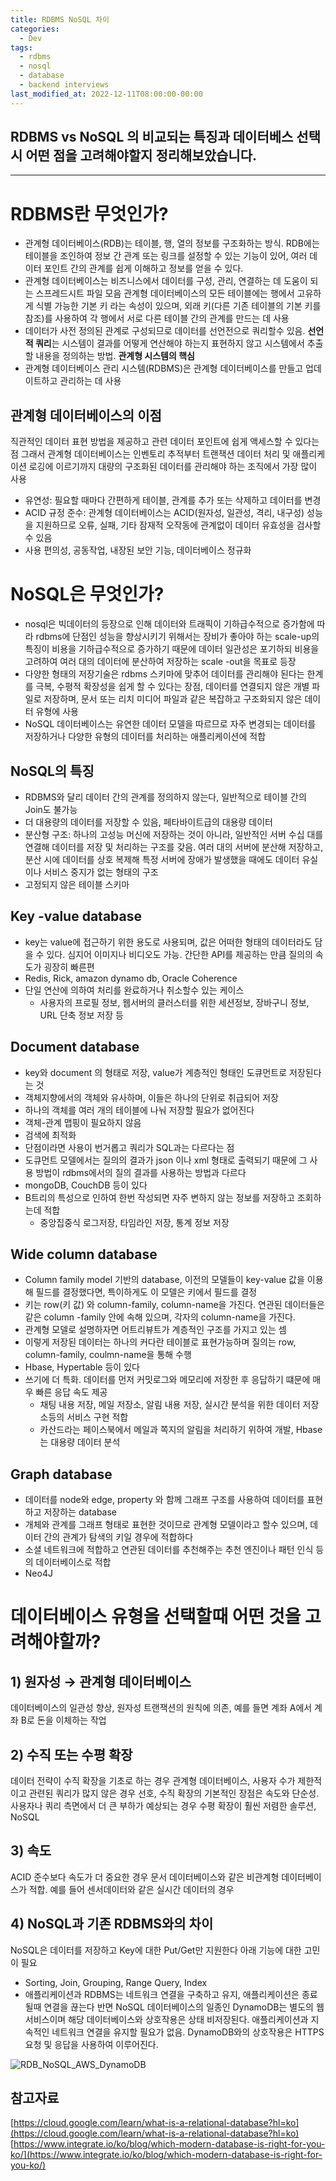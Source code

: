 ```yaml
---
title: RDBMS NoSQL 차이
categories:
  - Dev
tags:
  - rdbms
  - nosql
  - database
  - backend interviews
last_modified_at: 2022-12-11T08:00:00-00:00
---
```


## RDBMS vs NoSQL 의 비교되는 특징과 데이터베스 선택시 어떤 점을 고려해야할지 정리해보았습니다.

---

# RDBMS란 무엇인가?

- 관계형 데이터베이스(RDB)는 테이블, 행, 열의 정보를 구조화하는 방식. RDB에는 테이블을 조인하여 정보 간 관계 또는 링크를 설정할 수 있는 기능이 있어, 여러 데이터 포인트 간의 관계를 쉽게 이해하고 정보를 얻을 수 있다.
- 관계형 데이터베이스는 비즈니스에서 데이터를 구성, 관리, 연결하는 데 도움이 되는 스프레드시트 파일 모음
관계형 데이터베이스의 모든 테이블에는 행에서 고유하게 식별 가능한 기본 키 라는 속성이 있으며, 외래 키(다른 기존 테이블의 기본 키를 참조)를 사용하여 각 행에서 서로 다른 테이블 간의 관계를 만드는 데 사용
- 데이터가 사전 정의된 관계로 구성되므로 데이터를 선언전으로 쿼리할수 있음. **선언적 쿼리**는 시스템이 결과를 어떻게 연산해야 하는지 표현하지 않고 시스템에서 추출할 내용을 정의하는 방법. **관계형 시스템의 핵심**
- 관계형 데이터베이스 관리 시스템(RDBMS)은 관계형 데이터베이스를 만들고 업데이트하고 관리하는 데 사용

## 관계형 데이터베이스의 이점

직관적인 데이터 표현 방법을 제공하고 관련 데이터 포인트에 쉽게 액세스할 수 있다는 점
그래서 관계형 데이터베이스는 인벤토리 추적부터 트랜잭션 데이터 처리 및 애플리케이션 로깅에 이르기까지 대량의 구조화된 데이터를 관리해야 하는 조직에서 가장 많이 사용

- 유연성: 필요할 때마다 간편하게 테이블, 관계를 추가 또는 삭제하고 데이터를 변경
- ACID 규정 준수: 관계형 데이터베이스는 ACID(원자성, 일관성, 격리, 내구성) 성능을 지원하므로 오류, 실패, 기타 잠재적 오작동에 관계없이 데이터 유효성을 검사할수 있음
- 사용 편의성, 공동작업, 내장된 보안 기능, 데이터베이스 정규화

# NoSQL은 무엇인가?

- nosql은 빅데이터의 등장으로 인해 데이터와 트래픽이 기하급수적으로 증가함에 따라 rdbms에 단점인 성능을 향상시키기 위해서는 장비가 좋아야 하는 scale-up의 특징이 비용을 기하급수적으로 증가하기 때문에 데이터 일관성은 포기하되 비용을 고려하여 여러 대의 데이터에 분산하여 저장하는 scale -out을 목표로 등장
- 다양한 형태의 저장기술은 rdbms 스키마에 맞추어 데이터를 관리해야 된다는 한계를 극복, 수평적 확장성을 쉽게 할 수 있다는 장점, 데이터를 연결되지 않은 개별 파일로 저장하며, 문서 또는 리치 미디어 파일과 같은 복잡하고 구조화되지 않은 데이터 유형에 사용
- NoSQL 데이터베이스는 유연한 데이터 모델을 따르므로 자주 변경되는 데이터를 저장하거나 다양한 유형의 데이터를 처리하는 애플리케이션에 적합

## NoSQL의 특징

- RDBMS와 달리 데이터 간의 관계를 정의하지 않는다, 일반적으로 테이블 간의 Join도 불가능
- 더 대용량의 데이터를 저장할 수 있음, 페타바이트급의 대용량 데이터
- 분산형 구조: 하나의 고성능 머신에 저장하는 것이 아니라, 일반적인 서버 수십 대를 연결해 데이터를 저장 및 처리하는 구조를 갖음. 여러 대의 서버에 분산해 저장하고, 분산 시에 데이터를 상호 복제해 특정 서버에 장애가 발생했을 때에도 데이터 유실이나 서비스 중지가 없는 형태의 구조
- 고정되지 않은 테이블 스키마

## Key -value database

- key는 value에 접근하기 위한 용도로 사용되며, 값은 어떠한 형태의 데이터라도 담을 수 있다. 심지어 이미지나 비디오도 가능. 간단한 API를 제공하는 만큼 질의의 속도가 굉장히 빠른편
- Redis, Rick, amazon dynamo db, Oracle Coherence
- 단일 연산에 의하여 처리를 완료하거나 취소할수 있는 케이스
    - 사용자의 프로필 정보, 웹서버의 클러스터를 위한 세션정보, 장바구니 정보, URL 단축 정보 저장 등

## Document database

- key와 document 의 형태로 저장, value가 계층적인 형태인 도큐먼트로 저장된다는 것
- 객체지향에서의 객체와 유사하며, 이들은 하나의 단위로 취급되어 저장
- 하나의 객체를 여러 개의 테이블에 나눠 저장할 필요가 없어진다
- 객체-관계 맵핑이 필요하지 않음
- 검색에 최적화
- 단점이라면 사용이 번거롭고 쿼리가 SQL과는 다르다는 점
- 도큐먼트 모델에서는 질의의 결과가 json 이나 xml 형태로 출력되기 때문에 그 사용 방법이 rdbms에서의 질의 결과를 사용하는 방법과 다르다
- mongoDB, CouchDB 등이 있다
- B트리의 특성으로 인하여 한번 작성되면 자주 변하지 않는 정보를 저장하고 조회하는데 적합
    - 중앙집중식 로그저장, 타임라인 저장, 통계 정보 저장

## Wide column database

- Column family model 기반의 database, 이전의 모델들이 key-value 값을 이용해 필드를 결정했다면, 특이하게도 이 모델은 키에서 필드를 결정
- 키는 row(키 값) 와 column-family, column-name을 가진다. 연관된 데이터들은 같은 column -family 안에 속해 있으며, 각자의 column-name을 가진다.
- 관계형 모델로 설명하자면 어트리뷰트가 계층적인 구조를 가지고 있는 셈
- 이렇게 저장된 데이터는 하나의 커다란 테이블로 표현가능하며 질의는 row, column-family, coulmn-name을 통해 수행
- Hbase, Hypertable 등이 있다
- 쓰기에 더 특화. 데이터를 먼저 커밋로그와 메모리에 저장한 후 응답하기 떄문에 매우 빠른 응답 속도 제공
    - 채팅 내용 저장, 메일 저장소, 알림 내용 저장, 실시간 분석을 위한 데이터 저장소등의 서비스 구현 적합
    - 카산드라는 페이스북에서 메일과 쪽지의 알림을 처리하기 위하여 개발, Hbase는 대용량 데이터 분석

## Graph database

- 데이터를 node와 edge, property 와 함께 그래프 구조를 사용하여 데이터를 표현하고 저장하는 database
- 개체와 관계를 그래프 형태로 표현한 것이므로 관계형 모델이라고 할수 있으며, 데이터 간의 관계가 탐색의 키일 경우에 적합하다
- 소셜 네트워크에 적합하고 연관된 데이터를 추천해주는 추천 엔진이나 패턴 인식 등의 데이터베이스로 적합
- Neo4J

# 데이터베이스 유형을 선택할때 어떤 것을 고려해야할까?

## 1) 원자성 → 관계형 데이터베이스

데이터베이스의 일관성 향상, 원자성 트랜잭션의 원칙에 의존,  예를 들면 계좌 A에서 계좌 B로 돈을 이체하는 작업

## 2) 수직 또는 수평 확장

데이터 전략이 수직 확장을 기초로 하는 경우 관계형 데이터베이스, 사용자 수가 제한적이고 관련된 쿼리가 많지 않은 경우 선호, 수직 확장의 기본적인 장점은 속도와 단순성.
사용자나 쿼리 측면에서 더 큰 부하가 예상되는 경우 수평 확장이 훨씬 저렴한 솔루션, NoSQL

## 3) 속도

ACID 준수보다 속도가 더 중요한 경우 문서 데이터베이스와 같은 비관계형 데이터베이스가 적합.
예를 들어 센서데이터와 같은 실시간 데이터의 경우

## 4) NoSQL과 기존 RDBMS와의 차이

NoSQL은 데이터를 저장하고 Key에 대한 Put/Get만 지원한다 아래 기능에 대한 고민이 필요

- Sorting, Join, Grouping, Range Query, Index
- 애플리케이션과 RDBMS는 네트워크 연결을 구축하고 유지, 애플리케이션은 종료될때 연결을 끊는다
반면 NoSQL 데이터베이스의 일종인 DynamoDB는 별도의 웹서비스이며 해당 데이터베이스와 상호작용은 상태 비저장된다. 애플리케이션과 지속적인 네트워크 연결을 유지할 필요가 없음. 
DynamoDB와의 상호작용은 HTTPS 요청 및 응답을 사용하여 이루어진다.

![RDB_NoSQL_AWS_DynamoDB](https://docs.aws.amazon.com/ko_kr/amazondynamodb/latest/developerguide/images/SQLtoNoSQL.png)



## 참고자료

[https://cloud.google.com/learn/what-is-a-relational-database?hl=ko](https://cloud.google.com/learn/what-is-a-relational-database?hl=ko)
[https://www.integrate.io/ko/blog/which-modern-database-is-right-for-you-ko/](https://www.integrate.io/ko/blog/which-modern-database-is-right-for-you-ko/)